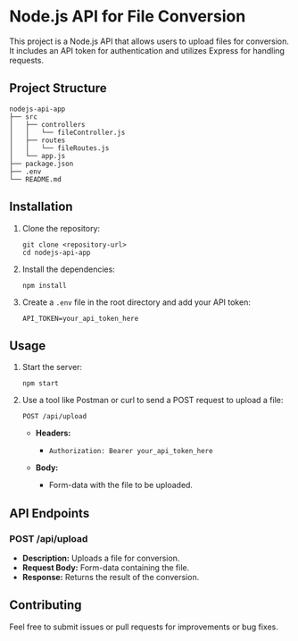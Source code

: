 # Node.js API for File Conversion

This project is a Node.js API that allows users to upload files for conversion. It includes an API token for authentication and utilizes Express for handling requests.

## Project Structure

```
nodejs-api-app
├── src
│   ├── controllers
│   │   └── fileController.js
│   ├── routes
│   │   └── fileRoutes.js
│   └── app.js
├── package.json
├── .env
└── README.md
```

## Installation

1. Clone the repository:
   ```
   git clone <repository-url>
   cd nodejs-api-app
   ```

2. Install the dependencies:
   ```
   npm install
   ```

3. Create a `.env` file in the root directory and add your API token:
   ```
   API_TOKEN=your_api_token_here
   ```

## Usage

1. Start the server:
   ```
   npm start
   ```

2. Use a tool like Postman or curl to send a POST request to upload a file:
   ```
   POST /api/upload
   ```

   - **Headers:**
     - `Authorization: Bearer your_api_token_here`
   
   - **Body:**
     - Form-data with the file to be uploaded.

## API Endpoints

### POST /api/upload

- **Description:** Uploads a file for conversion.
- **Request Body:** Form-data containing the file.
- **Response:** Returns the result of the conversion.

## Contributing

Feel free to submit issues or pull requests for improvements or bug fixes.